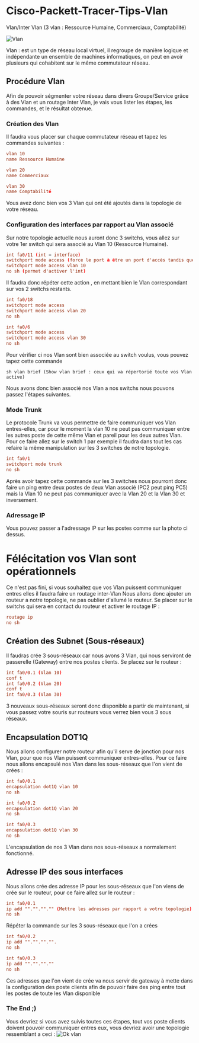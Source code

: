 # Cisco-Packett-Tracer-Tips-Vlan
Vlan/Inter Vlan (3 vlan : Ressource Humaine, Commerciaux, Comptabilité)


![Vlan](https://user-images.githubusercontent.com/22075822/153721643-c9c533dc-4eff-4828-b82d-c0aaad3388e1.JPG)

Vlan : est un type de réseau local virtuel, il regroupe de manière logique et indépendante un ensemble de machines informatiques, on peut en avoir plusieurs qui cohabitent sur le même commutateur réseau.

## Procédure Vlan
Afin de pouvoir ségmenter votre réseau dans divers Groupe/Service grâce à des Vlan et un routage Inter Vlan, je vais vous lister les étapes, les commandes, et le résultat obtenue.
### Création des Vlan
Il faudra vous placer sur chaque commutateur réseau et tapez les commandes suivantes :

``` conf t 
vlan 10 
name Ressource Humaine
``` 
``` conf t
vlan 20
name Commerciaux
```
``` conf t
vlan 30
name Comptabilité
```
Vous avez donc bien vos 3 Vlan qui ont été ajoutés dans la topologie de votre réseau.
### Configuration des interfaces par rapport au Vlan associé
Sur notre topologie actuelle nous auront donc 3 switchs, vous allez sur votre 1er switch qui sera associé au Vlan 10 (Ressource Humaine).
``` conf t
int fa0/11 (int = interface) 
switchport mode access (force le port à être un port d'accès tandis que tout périphérique branché sur ce port ne pourra communiquer qu'avec d'autres périphériques qui se trouvent dans le même Vlan)
switchport mode access vlan 10
no sh (permet d'activer l'int)
```
Il faudra donc répéter cette action , en mettant bien le Vlan correspondant sur vos 2 switchs restants.
``` conf t
int fa0/18
switchport mode access
switchport mode access vlan 20
no sh
```
``` conf t 
int fa0/6
switchport mode access
switchport mode access vlan 30
no sh 
```
Pour vérifier ci nos Vlan sont bien associée au switch voulus, vous pouvez tapez cette commande
```
sh vlan brief (Show vlan brief : ceux qui va répertorié toute vos Vlan active)
```
Nous avons donc bien associé nos Vlan a nos switchs nous pouvons passez l'étapes suivantes.
### Mode Trunk
Le protocole Trunk va vous permettre de faire communiquer vos Vlan entres-elles, car pour le moment la vlan 10 ne peut pas communiquer entre les autres poste de cette même Vlan et pareil pour les deux autres Vlan. Pour ce faire allez sur le switch 1 par exemple il faudra dans tout les cas refaire la même manipulation sur les 3 switches de notre topologie.
``` conf t
int fa0/1
switchport mode trunk
no sh
```
Après avoir tapez cette commande sur les 3 switches nous pourront donc faire un ping entre deux postes de deux Vlan associé (PC2 peut ping PC5) mais la Vlan 10 ne peut pas communiquer avec la Vlan 20 et la Vlan 30 et inversement.
### Adressage IP
Vous pouvez passer a l'adressage IP sur les postes comme sur la photo ci dessus.

# Félécitation vos Vlan sont opérationnels


Ce n'est pas fini, si vous souhaitez que vos Vlan puissent communiquer entres elles il faudra faire un routage inter-Vlan
Nous allons donc ajouter un routeur a notre topologie, ne pas oublier d'allumé le routeur.
Se placer sur le switchs qui sera en contact du routeur et activer le routage IP :
``` conf t
routage ip
no sh
```
## Création des Subnet (Sous-réseaux)
Il faudras crée 3 sous-réseaux car nous avons 3 Vlan, qui nous serviront de passerelle (Gateway) entre nos postes clients.
Se placez sur le routeur : 
``` conf t 
int fa0/0.1 (Vlan 10)
conf t 
int fa0/0.2 (Vlan 20)
conf t
int fa0/0.3 (Vlan 30)
```
3 nouveaux sous-réseaux seront donc disponible a partir de maintenant, si vous passez votre souris sur routeurs vous verrez bien vous 3 sous réseaux.
## Encapsulation DOT1Q
Nous allons configurer notre routeur afin qu'il serve de jonction pour nos Vlan, pour que nos Vlan puissent communiquer entres-elles.
Pour ce faire nous allons encapsulé nos Vlan dans les sous-réseaux que l'on vient de crées :
``` conf t
int fa0/0.1
encapsulation dot1Q vlan 10
no sh
```
``` conf t
int fa0/0.2
encapsulation dot1Q vlan 20
no sh
```
``` conf t
int fa0/0.3
encapsulation dot1Q vlan 30
no sh
```
L'encapsulation de nos 3 Vlan dans nos sous-réseaux a normalement fonctionné.

## Adresse IP des sous interfaces
Nous allons crée des adresse IP pour les sous-réseaux que l'on viens de crée sur le routeur, pour ce faire allez sur le routeur :
``` conf t
int fa0/0.1
ip add ""."".""."" (Mettre les adresses par rapport a votre topologie)
no sh 
```
Répéter la commande sur les 3 sous-réseaux que l'on a crées
``` conf t
int fa0/0.2
ip add ""."".""."".
no sh
```
``` conf t
int fa0/0.3
ip add "".""."".""
no sh
```
Ces adresses que l'on vient de crée va nous servir de gateway à mette dans la configuration des poste clients afin de pouvoir faire des ping entre tout les postes de toute les Vlan disponible

### The End ;)

Vous devriez si vous avez suivis toutes ces étapes, tout vos poste clients doivent pouvoir communiquer entres eux, vous devriez avoir une topologie ressemblant a ceci :
![Ok vlan](https://user-images.githubusercontent.com/22075822/153722984-dbd118d4-49f5-4d73-be1c-64d7a31598f5.JPG)

